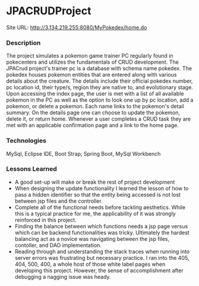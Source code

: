 # JPACRUDProject

Site URL:
http://3.134.219.255:8080/MyPokedex/home.do

### Description
The project simulates a pokemon game trainer PC regularly found in pokecenters and utilizes the fundamentals of CRUD development. The JPACrud project's trainer pc is a database with schema name pokedex. The pokedex houses pokemon entities that are entered along with various details about the creature. The details include their official pokedex number, pc location id, their type/s, region they are native to, and evolutionary stage. Upon accessing the index page, the user is met with a list of all available pokemon in the PC as well as the option to look one up by pc location, add a pokemon, or delete a pokemon. Each name links to the pokemon's detail summary. On the details page one can choose to update the pokemon, delete it, or return home. Whenever a user completes a CRUD task they are met with an applicable confirmation page and a link to the home page.  

### Technologies

MySql, Eclipse IDE, Boot Strap, Spring Boot, MySql Workbench

### Lessons Learned
- A good set-up will make or break the rest of project development
- When designing the update functionality I learned the lesson of how to pass a hidden identifier so that the entity being accessed is not lost between jsp files and the controller.
- Complete all of the functional needs before tackling aesthetics. While this is a typical practice for me, the applicability of it was strongly reinforced in this project. 
- Finding the balance between which functions needs a jsp page versus which can be backend functionalities was tricky. Ultimately the hardest balancing act as a novice was navigating between the jsp files, contoller, and DAO implementation.
- Reading through and understanding the stack traces when running into server errors was frustrating but necessary practice. I ran into the 405, 404, 500, 400, a whole host of those white label pages when developing this project. However, the sense of accomplishment after debugging a nagging issue was heady.

 
